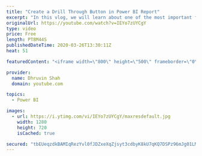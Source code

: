 ```yaml
---
title: "Create a Drill Through Button in Power BI Report"
excerpt: "In this vlog, we will learn about one of the most important feature rolled out in March 2020 Power BI Desktop update which is – Drill Through as an Action for Power BI Buttons.  Now, we can apply a drill through from a button’s click in Power BI. One latest action has been added to the button to Drill"
originalUrl: https://youtube.com/watch?v=IEYo7zUYCgY
type: video
price: Free
length: PT8M44S
publishedDateTime: 2020-03-26T13:30:11Z
heat: 51

featuredContent: "<iframe width=\"800\" height=\"500\" frameborder=\"0\" src=\"https://www.youtube.com/embed/IEYo7zUYCgY\" allow=\"accelerometer; autoplay; encrypted-media; gyroscope; picture-in-picture\" allowfullscreen></iframe>"

provider:
  name: Dhruvin Shah
  domain: youtube.com

topics:
  - Power BI

images:
  - url: https://i.ytimg.com/vi/IEYo7zUYCgY/maxresdefault.jpg
    width: 1280
    height: 720
    isCached: true

secured: "tbEUeqzdkBAMIqRezYvl0fJDZxeXqZjsyt3cdbyK8kU7qKQ7DSPz96mJg01LM02zIyqNO8HWlRS6DAm02ie1G/7DXSXN787azkkncB1QKK1n5g3jwK7SQmeaZYHifofO+6x5S+/n7uCwJY5EJ89SN7m0jP/Ifnj+coAp1jEmScJRApZr/PGIig1ePP6ui5q5/EX+8Rx5k2zDp+wDag21OxbH/S2UKP4HYQACSglsoN8UyMj9v04ON1Y9TYqjHiJFPl2qqrZiIalys7XnKgno+uRdi03LqCUD3ygqjis6JWz4L7DVNLng3D0joHHkZe0wrHUQ+zYc7eSrOnGXUt2M/luNwGf9WYgqSoRV3G4tOJ2aWBMaxtsVj3giC93xp2C/bp0qDErH3cbUhlZ0gSZneqamhQZ3OaOQM8Dpqvzp87w=;VgDpl+glTVaLgLSMRvKvNQ=="
---
```


